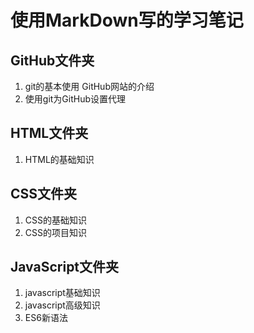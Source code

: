 # 使用MarkDown写的学习笔记

## GitHub文件夹

1. git的基本使用 GitHub网站的介绍
3. 使用git为GitHub设置代理

## HTML文件夹

1. HTML的基础知识

## CSS文件夹

1. CSS的基础知识
2. CSS的项目知识

## JavaScript文件夹

1. javascript基础知识
2. javascript高级知识
3. ES6新语法

